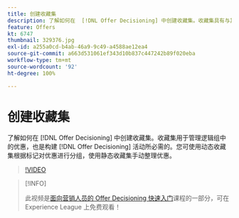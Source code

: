 ```yaml
---
title: 创建收藏集
description: 了解如何在  [!DNL Offer Decisioning] 中创建收藏集。收藏集具有与其关联的资格规则，可帮助您仅向相关客户显示这些收藏集。
feature: Offers
kt: 6747
thumbnail: 329376.jpg
exl-id: a255a0cd-b4ab-46a9-9c49-a4588ae12ea4
source-git-commit: a663d531061ef343d10b837c447242b89f020eba
workflow-type: tm+mt
source-wordcount: '92'
ht-degree: 100%

---
```


# 创建收藏集

了解如何在 [!DNL Offer Decisioning] 中创建收藏集。收藏集用于管理逻辑组中的优惠，也是构建 [!DNL Offer Decisioning] 活动所必需的。您可使用动态收藏集根据标记对优惠进行分组，使用静态收藏集手动整理优惠。

>[!VIDEO](https://video.tv.adobe.com/v/329376?quality=12&learn=on)

>[!INFO]
>
> 此视频是[面向营销人员的 Offer Decisioning 快速入门](https://experienceleague.adobe.com/?recommended=ExperiencePlatform-U-1-2020.1.offerdecisioning?lang=zh-Hans)课程的一部分，可在 Experience League 上免费观看！
